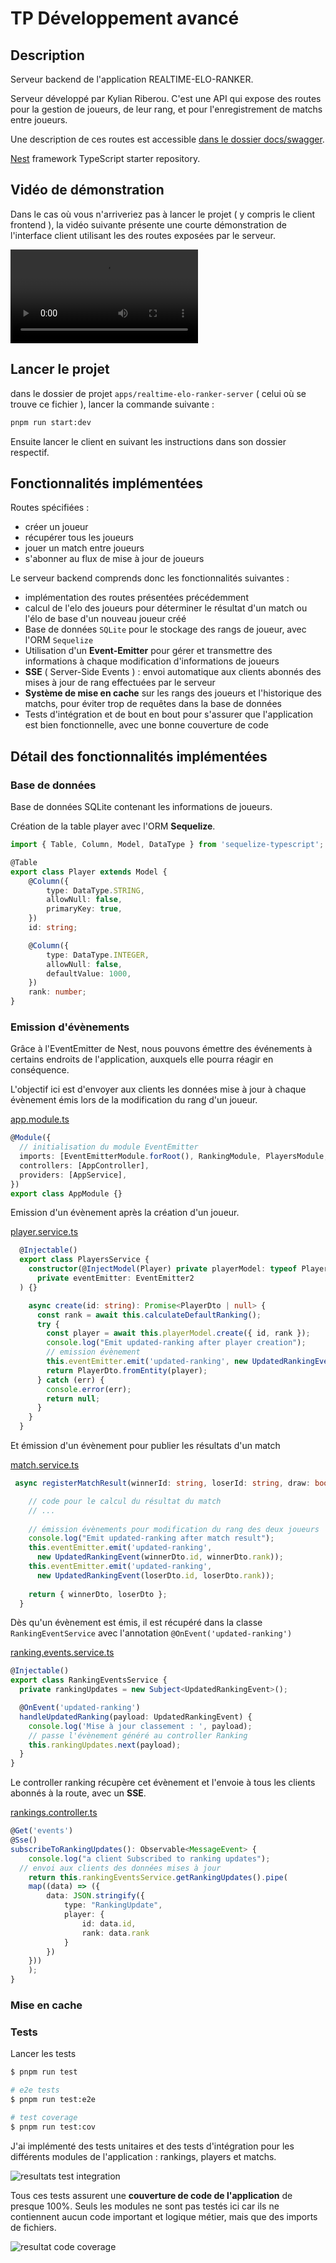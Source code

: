 # TP Développement avancé

## Description

Serveur backend de l'application REALTIME-ELO-RANKER.

Serveur développé par Kylian Riberou. C'est une API qui expose des routes pour la gestion de joueurs, de leur rang, et pour l'enregistrement de matchs entre joueurs.

Une description de ces routes est accessible [dans le dossier docs/swagger](../../docs/swagger/swagger.yaml). 

[Nest](https://github.com/nestjs/nest) framework TypeScript starter repository.

## Vidéo de démonstration

Dans le cas où vous n'arriveriez pas à lancer le projet ( y compris le client frontend ), la vidéo suivante présente une courte démonstration de l'interface client utilisant les des routes exposées par le serveur.

<video src="./assets/video_presentation_client_serveur.mp4" 
width="" height="" controls>

## Lancer le projet

dans le dossier de projet `apps/realtime-elo-ranker-server` ( celui où se trouve ce fichier ), lancer la commande suivante : 

````bash
pnpm run start:dev
````

Ensuite lancer le client en suivant les instructions dans son dossier respectif.

## Fonctionnalités implémentées

Routes spécifiées :
- créer un joueur
- récupérer tous les joueurs
- jouer un match entre joueurs
- s'abonner au flux de mise à jour de joueurs

Le serveur backend comprends donc les fonctionnalités suivantes : 
- implémentation des routes présentées précédemment
- calcul de l'elo des joueurs pour déterminer le résultat d'un match ou l'élo de base d'un nouveau joueur créé
- Base de données `SQLite` pour le stockage des rangs de joueur, avec l'ORM `Sequelize`
- Utilisation d'un **Event-Emitter** pour gérer et transmettre des informations à chaque modification d'informations de joueurs
- **SSE** ( Server-Side Events ) : envoi automatique aux clients abonnés des mises à jour de rang effectuées par le serveur
- **Système de mise en cache** sur les rangs des joueurs et l'historique des matchs, pour éviter trop de requêtes dans la base de données
- Tests d'intégration et de bout en bout pour s'assurer que l'application est bien fonctionnelle, avec une bonne couverture de code

## Détail des fonctionnalités implémentées

### Base de données

Base de données SQLite contenant les informations de joueurs.

Création de la table player avec l'ORM **Sequelize**.

```typescript
import { Table, Column, Model, DataType } from 'sequelize-typescript';

@Table
export class Player extends Model {
    @Column({
        type: DataType.STRING,
        allowNull: false,
        primaryKey: true,
    })
    id: string;

    @Column({
        type: DataType.INTEGER,
        allowNull: false,
        defaultValue: 1000,
    })
    rank: number;
}
```

### Emission d'évènements

Grâce à l'EventEmitter de Nest, nous pouvons émettre des événements à certains endroits de l'application, auxquels elle pourra réagir en conséquence. 

L'objectif ici est d'envoyer aux clients les données mise à jour à chaque évènement émis lors de la modification du rang d'un joueur.

[app.module.ts](./src/app.module.ts)
```typescript
@Module({
  // initialisation du module EventEmitter
  imports: [EventEmitterModule.forRoot(), RankingModule, PlayersModule, MatchModule, DatabaseModule],
  controllers: [AppController],
  providers: [AppService],
})
export class AppModule {}
```

Emission d'un évènement après la création d'un joueur.

[player.service.ts](./src/players/players.service.ts)
```typescript
  @Injectable()
  export class PlayersService {
    constructor(@InjectModel(Player) private playerModel: typeof Player,
      private eventEmitter: EventEmitter2
  ) {}

    async create(id: string): Promise<PlayerDto | null> {
      const rank = await this.calculateDefaultRanking();
      try {
        const player = await this.playerModel.create({ id, rank });
        console.log("Emit updated-ranking after player creation");
        // emission évènement
        this.eventEmitter.emit('updated-ranking', new UpdatedRankingEvent(player.id, player.rank));
        return PlayerDto.fromEntity(player);
      } catch (err) {
        console.error(err);
        return null;
      }
    }
  }
```

Et émission d'un évènement pour publier les résultats d'un match

[match.service.ts](./src/matchs/matchs.service.ts)
```typescript
 async registerMatchResult(winnerId: string, loserId: string, draw: boolean) {

    // code pour le calcul du résultat du match
    // ...
    
    // émission évènements pour modification du rang des deux joueurs
    console.log("Emit updated-ranking after match result");
    this.eventEmitter.emit('updated-ranking', 
      new UpdatedRankingEvent(winnerDto.id, winnerDto.rank));
    this.eventEmitter.emit('updated-ranking',
      new UpdatedRankingEvent(loserDto.id, loserDto.rank));
      
    return { winnerDto, loserDto };
  }
```

Dès qu'un évènement est émis, il est récupéré dans la classe `RankingEventService` avec l'annotation `@OnEvent('updated-ranking')`

[ranking.events.service.ts](./src/rankings/rankings.events.service.ts)

```typescript
@Injectable()
export class RankingEventsService {
  private rankingUpdates = new Subject<UpdatedRankingEvent>();

  @OnEvent('updated-ranking')
  handleUpdatedRanking(payload: UpdatedRankingEvent) {
    console.log('Mise à jour classement : ', payload);
    // passe l'évènement généré au controller Ranking
    this.rankingUpdates.next(payload);
  }
}
```

Le controller ranking récupère cet évènement et l'envoie à tous les clients abonnés à la route, avec un **SSE**.

[rankings.controller.ts](./src//rankings/rankings.controller.ts)

```typescript
@Get('events')
@Sse()
subscribeToRankingUpdates(): Observable<MessageEvent> {
    console.log("a client Subscribed to ranking updates");
  // envoi aux clients des données mises à jour
    return this.rankingEventsService.getRankingUpdates().pipe(
    map((data) => ({
        data: JSON.stringify({
            type: "RankingUpdate",
            player: {
                id: data.id,
                rank: data.rank
            }
        })
    }))
    );
}
```

### Mise en cache


### Tests

Lancer les tests

```bash
$ pnpm run test

# e2e tests
$ pnpm run test:e2e

# test coverage
$ pnpm run test:cov
```

J'ai implémenté des tests unitaires et des tests d'intégration pour les différents modules de l'application : rankings, players et matchs.

![resultats test integration](./assets/integration_test_01.png)

Tous ces tests assurent une **couverture de code de l'application** de presque 100%. Seuls les modules ne sont pas testés ici car ils ne contiennent aucun code important et logique métier, mais que des imports de fichiers.

![resultat code coverage](./assets/coverage.png)
